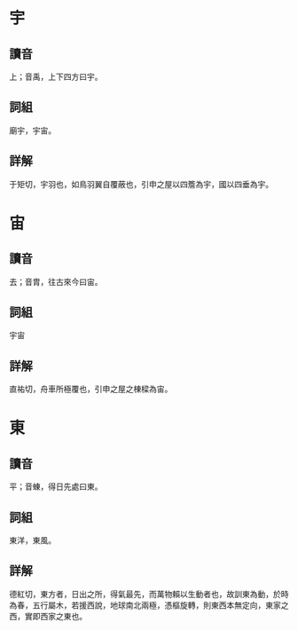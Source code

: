 # 宇

## 讀音
上；音禹，上下四方曰宇。

## 詞組
廟宇，宇宙。

## 詳解
于矩切，宇羽也，如鳥羽翼自覆蔽也，引申之屋以四簷為宇，國以四垂為宇。

# 宙

## 讀音
去；音胄，往古來今曰宙。

## 詞組
宇宙

## 詳解
直祐切，舟車所極覆也，引申之屋之棟樑為宙。

# 東

## 讀音
平；音蝀，得日先處曰東。

## 詞組
東洋，東風。

## 詳解
德紅切，東方者，日出之所，得氣最先，而萬物賴以生動者也，故訓東為動，於時為春，五行屬木，若援西說，地球南北兩極，憑樞旋轉，則東西本無定向，東家之西，實即西家之東也。

